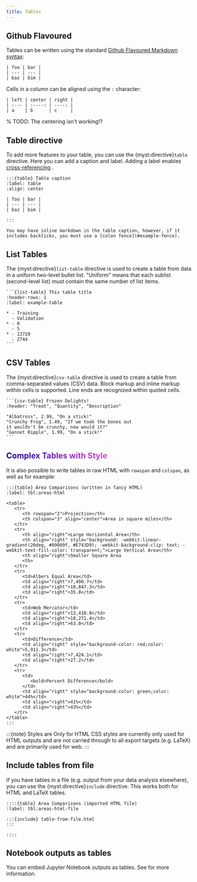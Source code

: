 ```yaml
---
title: Tables
---
```


## Github Flavoured

Tables can be written using the standard [Github Flavoured Markdown syntax](https://github.github.com/gfm/#tables-extension-):

```{myst}
| foo | bar |
| --- | --- |
| baz | bim |
```

Cells in a column can be aligned using the `:` character:

```{myst}
| left | center | right |
| :--- | :----: | ----: |
| a    | b      | c     |
```

% TODO: The centering isn't working!?

## Table directive

To add more features to your table, you can use the {myst:directive}`table` directive. Here you can add a caption and label. Adding a label enables [cross-referencing](cross-references.md) .

```{myst}
:::{table} Table caption
:label: table
:align: center

| foo | bar |
| --- | --- |
| baz | bim |

:::
```

```{note}
You may have inline markdown in the table caption, however, if it includes backticks, you must use a [colon fence](#example-fence).
```

## List Tables

The {myst:directive}`list-table` directive is used to create a table from data in a uniform two-level bullet list.
"Uniform" means that each sublist (second-level list) must contain the same number of list items.

````{myst}
```{list-table} This table title
:header-rows: 1
:label: example-table

* - Training
  - Validation
* - 0
  - 5
* - 13720
  - 2744
```
````

## CSV Tables

The {myst:directive}`csv-table` directive is used to create a table from comma-separated values (CSV) data.
Block markup and inline markup within cells is supported. Line ends are recognized within quoted cells.

````{myst}
```{csv-table} Frozen Delights!
:header: "Treat", "Quantity", "Description"

"Albatross", 2.99, "On a stick!"
"Crunchy Frog", 1.49, "If we took the bones out
it wouldn't be crunchy, now would it?"
"Gannet Ripple", 1.99, "On a stick!"
```
````

## <span style="background: -webkit-linear-gradient(20deg, #09009f, #E743D9); -webkit-background-clip: text; -webkit-text-fill-color: transparent;">Complex Tables with Style</span>

It is also possible to write tables in raw HTML with `rowspan` and `colspan`, as well as for example:

```{myst}
:::{table} Area Comparisons (written in fancy HTML)
:label: tbl:areas-html

<table>
   <tr>
      <th rowspan="2">Projection</th>
      <th colspan="3" align="center">Area in square miles</th>
   </tr>
   <tr>
      <th align="right">Large Horizontal Area</th>
      <th align="right" style="background: -webkit-linear-gradient(20deg, #09009f, #E743D9); -webkit-background-clip: text; -webkit-text-fill-color: transparent;">Large Vertical Area</th>
      <th align="right">Smaller Square Area
      <th>
   </tr>
   <tr>
      <td>Albers Equal Area</td>
      <td align="right">7,498.7</td>
      <td align="right">10,847.3</td>
      <td align="right">35.8</td>
   </tr>
   <tr>
      <td>Web Mercator</td>
      <td align="right">13,410.0</td>
      <td align="right">18,271.4</td>
      <td align="right">63.0</td>
   </tr>
   <tr>
      <td>Difference</td>
      <td align="right" style="background-color: red;color: white">5,911.3</td>
      <td align="right">7,424.1</td>
      <td align="right">27.2</td>
   </tr>
   <tr>
      <td>
         <bold>Percent Difference</bold>
      </td>
      <td align="right" style="background-color: green;color: white">44%</td>
      <td align="right">41%</td>
      <td align="right">43%</td>
   </tr>
</table>
:::
```

:::{note} Styles are Only for HTML
CSS styles are currently only used for HTML outputs and are not carried through to all export targets (e.g. LaTeX) and are primarily used for web.
:::

## Include tables from file

If you have tables in a file (e.g. output from your data analysis elsewhere), you can use the {myst:directive}`include` directive. This works both for HTML and LaTeX tables.

```{myst}
::::{table} Area Comparisons (imported HTML file)
:label: tbl:areas-html-file

:::{include} table-from-file.html
:::

::::
```

## Notebook outputs as tables

You can embed Jupyter Notebook outputs as tables.
See [](reuse-jupyter-outputs.md) for more information.

